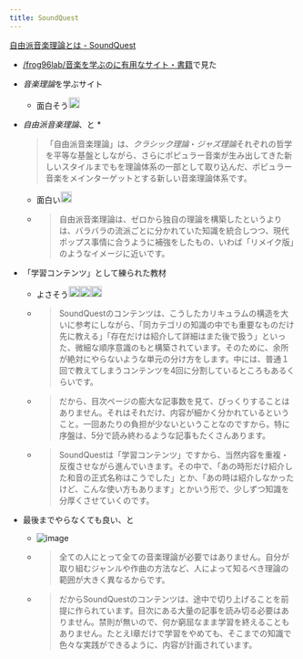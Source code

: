 ```yaml
---
title: SoundQuest
---
```


[自由派音楽理論とは - SoundQuest](https://soundquest.jp/about-limuth/)

* [/frog96lab/音楽を学ぶのに有用なサイト・書籍](https://scrapbox.io/frog96lab/音楽を学ぶのに有用なサイト・書籍)で見た
* *音楽理論*を学ぶサイト
  * 面白そう<img src='https://scrapbox.io/api/pages/blu3mo-public/blu3mo/icon' alt='blu3mo.icon' height="19.5"/>
* *自由派音楽理論*、と
  * 
     > 
     > 「自由派音楽理論」は、*クラシック理論*・*ジャズ理論*それぞれの哲学を平等な基盤としながら、さらにポピュラー音楽が生み出してきた新しいスタイルまでもを理論体系の一部として取り込んだ、ポピュラー音楽をメインターゲットとする新しい音楽理論体系です。
    
    * 面白い<img src='https://scrapbox.io/api/pages/blu3mo-public/blu3mo/icon' alt='blu3mo.icon' height="19.5"/>
  * 
     > 
     > 自由派音楽理論は、ゼロから独自の理論を構築したというよりは、バラバラの流派ごとに分かれていた知識を統合しつつ、現代ポップス事情に合うように補強をしたもの、いわば「リメイク版」のようなイメージに近いです。

* 「学習コンテンツ」として練られた教材
  * よさそう<img src='https://scrapbox.io/api/pages/blu3mo-public/blu3mo/icon' alt='blu3mo.icon' height="19.5"/><img src='https://scrapbox.io/api/pages/blu3mo-public/blu3mo/icon' alt='blu3mo.icon' height="19.5"/><img src='https://scrapbox.io/api/pages/blu3mo-public/blu3mo/icon' alt='blu3mo.icon' height="19.5"/>
  * 
     > 
     > SoundQuestのコンテンツは、こうしたカリキュラムの構造を大いに参考にしながら、「同カテゴリの知識の中でも重要なものだけ先に教える」「存在だけは紹介して詳細はまた後で扱う」といった、微細な順序意識のもと構築されています。そのために、余所が絶対にやらないような単元の分け方をします。中には、普通１回で教えてしまうコンテンツを4回に分割しているところもあるくらいです。
  
  * 
     > 
     > だから、目次ページの膨大な記事数を見て、びっくりすることはありません。それはそれだけ、内容が細かく分かれているということ。一回あたりの負担が少ないということなのですから。特に序盤は、5分で読み終わるような記事もたくさんあります。
  
  * 
     > 
     > SoundQuestは「学習コンテンツ」ですから、当然内容を重複・反復させながら進んでいきます。その中で、「あの時形だけ紹介した和音の正式名称はこうでした」とか、「あの時は紹介しなかったけど、こんな使い方もあります」とかいう形で、少しずつ知識を分厚くさせていくのです。

* 最後までやらなくても良い、と
  * ![image](https://soundquest.jp/files/svg/nexus-tsumiki-dropout.svg)
  * 
     > 
     > 全ての人にとって全ての音楽理論が必要ではありません。自分が取り組むジャンルや作曲の方法など、人によって知るべき理論の範囲が大きく異なるからです。
  
  * 
     > 
     > だからSoundQuestのコンテンツは、途中で切り上げることを前提に作られています。目次にある大量の記事を読み切る必要はありません。禁則が無いので、何か窮屈なまま学習を終えることもありません。たとえI章だけで学習をやめても、そこまでの知識で色々な実践ができるように、内容が計画されています。
